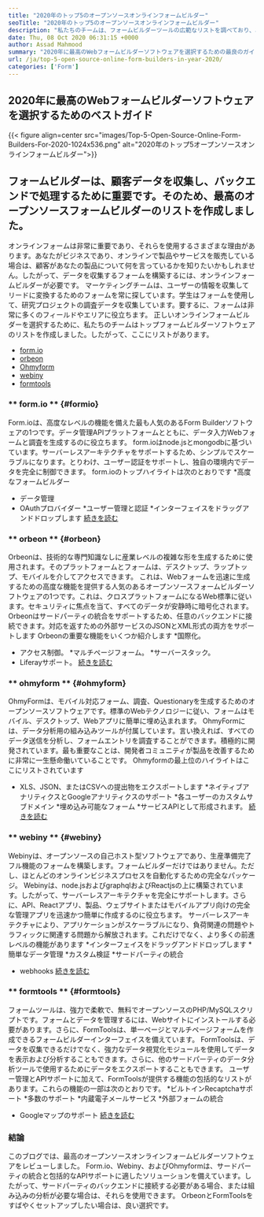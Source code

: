 ```yaml
---
title: "2020年のトップ5のオープンソースオンラインフォームビルダー" 
seoTitle: "2020年のトップ5のオープンソースオンラインフォームビルダー" 
description: "私たちのチームは、フォームビルダーツールの広範なリストを調べており、あなたのためのトップオンラインフォームビルダーソフトウェアのいくつかを短くリストしました。" 
date: Thu, 08 Oct 2020 06:31:15 +0000
author: Assad Mahmood
summary: "2020年に最高のWebフォームビルダーソフトウェアを選択するための最良のガイド" 
url: /ja/top-5-open-source-online-form-builders-in-year-2020/
categories: ['Form']
---
```


## 2020年に最高のWebフォームビルダーソフトウェアを選択するためのベストガイド

{{< figure align=center src="images/Top-5-Open-Source-Online-Form-Builders-For-2020-1024x536.png" alt="2020年のトップ5オープンソースオンラインフォームビルダー">}}


## フォームビルダーは、顧客データを収集し、バックエンドで処理するために重要です。そのため、最高のオープンソースフォームビルダーのリストを作成しました。
オンラインフォームは非常に重要であり、それらを使用するさまざまな理由があります。あなたがビジネスであり、オンラインで製品やサービスを販売している場合は、顧客があなたの製品について何を言っているかを知りたいかもしれません。したがって、データを収集するフォームを構築するには、オンラインフォームビルダーが必要です。
マーケティングチームは、ユーザーの情報を収集してリードに変換するためのフォームを常に探しています。学生はフォームを使用して、研究プロジェクトの調査データを収集しています。要するに、フォームは非常に多くのフィールドやエリアに役立ちます。
正しいオンラインフォームビルダーを選択するために、私たちのチームはトップフォームビルダーソフトウェアのリストを作成しました。したがって、ここにリストがあります。
  * [form.io][1]
  * [orbeon][2]
  * [Ohmyform][3]
  * [webiny][4]
  * [formtools][5]

### ** form.io ** {#formio}
Form.ioは、高度なレベルの機能を備えた最も人気のあるForm Builderソフトウェアの1つです。データ管理APIプラットフォームとともに、データ入力Webフォームと調査を生成するのに役立ちます。
form.ioはnode.jsとmongodbに基づいています。サーバーレスアーキテクチャをサポートするため、シンプルでスケーラブルになります。とりわけ、ユーザー認証をサポートし、独自の環境内でデータを完全に制御できます。
form.ioのトップハイライトは次のとおりです
  *高度なフォームビルダー
  * データ管理
  * OAuthプロバイダー
  *ユーザー管理と認証
  *インターフェイスをドラッグアンドドロップします
    [続きを読む][6]

### ** orbeon ** {#orbeon}
Orbeonは、技術的な専門知識なしに産業レベルの複雑な形を生成するために使用されます。そのプラットフォームとフォームは、デスクトップ、ラップトップ、モバイルを介してアクセスできます。
これは、Webフォームを迅速に生成するための高度な機能を提供する人気のあるオープンソースフォームビルダーソフトウェアの1つです。これは、クロスプラットフォームになるWeb標準に従います。セキュリティに焦点を当て、すべてのデータが安静時に暗号化されます。
Orbeonはサードパーティの統合をサポートするため、任意のバックエンドに接続できます。対応を返すための外部サービスのJSONとXML形式の両方をサポートします
Orbeonの重要な機能をいくつか紹介します
  *国際化。
  * アクセス制御。
  *マルチページフォーム。
  *サーバースタック。
  * Liferayサポート。
    [続きを読む][7]

### ** ohmyform ** {#ohmyform}
OhmyFormは、モバイル対応フォーム、調査、Questionaryを生成するためのオープンソースソフトウェアです。標準のWebテクノロジーに従い、フォームはモバイル、デスクトップ、Webアプリに簡単に埋め込まれます。
OhmyFormには、データ分析用の組み込みツールが付属しています。言い換えれば、すべてのデータ送信を分析し、フォームエントリを調査することができます。積極的に開発されています。最も重要なことは、開発者コミュニティが製品を改善するために非常に一生懸命働いていることです。
Ohmyformの最上位のハイライトはここにリストされています
  * XLS、JSON、またはCSVへの提出物をエクスポートします
  *ネイティブアナリティクスとGoogleアナリティクスのサポート
  *各ユーザーのカスタムサブドメイン
  *埋め込み可能なフォーム
  *サービスAPIとして形成されます。
    [続きを読む][8]

### ** webiny ** {#webiny}
Webinyは、オープンソースの自己ホスト型ソフトウェアであり、生産準備完了フル機能のフォームを構築します。フォームビルダーだけではありません。ただし、ほとんどのオンラインビジネスプロセスを自動化するための完全なパッケージ。
Webinyは、node.jsおよびgraphqlおよびReactjsの上に構築されています。したがって、サーバーレスアーキテクチャを完全にサポートします。さらに、API、Reactアプリ、製品、ウェブサイトまたはモバイルアプリ向けの完全な管理アプリを迅速かつ簡単に作成するのに役立ちます。
サーバーレスアーキテクチャにより、アプリケーションがスケーラブルになり、負荷関連の問題やトラフィックに関連する問題から解放されます。これだけでなく、より多くの前進レベルの機能があります
  *インターフェイスをドラッグアンドドロップします
  *簡単なデータ管理
  *カスタム検証
  *サードパーティの統合
  * webhooks
    [続きを読む][9]

### ** formtools ** {#formtools}
フォームツールは、強力で柔軟で、無料でオープンソースのPHP/MySQLスクリプトです。フォームとデータを管理するには、Webサイトにインストールする必要があります。さらに、FormToolsは、単一ページとマルチページフォームを作成できるフォームビルダーインターフェイスを備えています。
FormToolsは、データを収集できるだけでなく、強力なデータ視覚化モジュールを使用してデータを表示および分析することもできます。さらに、他のサードパーティのデータ分析ツールで使用するためにデータをエクスポートすることもできます。
ユーザー管理とAPIサポートに加えて、FormToolsが提供する機能の包括的なリストがあります。これらの機能の一部は次のとおりです。
  *ビルトインRecaptchaサポート
  *多数のサポート
  *内蔵電子メールサービス
  *外部フォームの統合
  * Googleマップのサポート
    [続きを読む][10]

### 結論
このブログでは、最高のオープンソースオンラインフォームビルダーソフトウェアをレビューしました。 Form.io、Webiny、およびOhmyformは、サードパーティの統合と包括的なAPIサポートに適したソリューションを備えています。したがって、サードパーティのバックエンドに接続する必要がある場合、または組み込みの分析が必要な場合は、それらを使用できます。 OrbeonとFormToolsをすばやくセットアップしたい場合は、良い選択です。

  
[1]: #formio
[2]: #orbeon
[3]: #ohmyform
[4]: #webiny
[5]: #formtools
[6]: https://products.containerize.com/form/formio
[7]: https://products.containerize.com/form/orbeon
[8]: https://products.containerize.com/form/ohmyform
[9]: https://products.containerize.com/form/webiny
[10]: https://products.containerize.com/form/formtools
